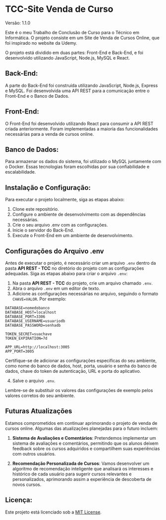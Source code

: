 # TCC-Site Venda de Curso

Versão: 1.1.0

Este é o meu Trabalho de Conclusão de Curso para o Técnico em Informática. O projeto consiste em um Site de Venda de Cursos Online, que foi inspirado no website da Udemy.

O projeto está dividido em duas partes: Front-End e Back-End, e foi desenvolvido utilizando JavaScript, Node.js, MySQL e React.

## Back-End:
A parte do Back-End foi construída utilizando JavaScript, Node.js, Express e MySQL. Foi desenvolvida uma API REST para a comunicação entre o Front-End e o Banco de Dados.

## Front-End:
O Front-End foi desenvolvido utilizando React para consumir a API REST criada anteriormente. Foram implementadas a maioria das funcionalidades necessárias para a venda de cursos online.

## Banco de Dados:
Para armazenar os dados do sistema, foi utilizado o MySQL juntamente com o Docker. Essas tecnologias foram escolhidas por sua confiabilidade e escalabilidade.

## Instalação e Configuração:
Para executar o projeto localmente, siga as etapas abaixo:

1. Clone este repositório.
2. Configure o ambiente de desenvolvimento com as dependências necessárias.
3. Crie o seu arquivo .env com as configurações.
4. Inicie o servidor do Back-End.
5. Execute o Front-End em um ambiente de desenvolvimento.

## Configurações do Arquivo .env
Antes de executar o projeto, é necessário criar um arquivo `.env` dentro da pasta **API REST - TCC** no diretório do projeto com as configurações adequadas. Siga as etapas abaixo para criar o arquivo `.env`:

1. Na pasta **API REST - TCC** do projeto, crie um arquivo chamado `.env`.
2. Abra o arquivo `.env` em um editor de texto.
3. Adicione as configurações necessárias no arquivo, seguindo o formato `CHAVE=VALOR`. Por exemplo:

  ```dotenv
  DATABASE=nomedobanco
  DATABASE_HOST=localhost
  DATABASE_PORT=3306
  DATABASE_USERNAME=usuariodb
  DATABASE_PASSWORD=senhadb

  TOKEN_SECRET=suachave
  TOKEN_EXPIRATION=7d

  APP_URL=http://localhost:3005
  APP_PORT=3005
  ```

Certifique-se de adicionar as configurações específicas do seu ambiente, como nome do banco de dados, host, porta, usuário e senha do banco de dados, chave do token de autenticação, URL e porta do aplicativo.

4. Salve o arquivo `.env`.

Lembre-se de substituir os valores das configurações de exemplo pelos valores corretos do seu ambiente.

## Futuras Atualizações
Estamos comprometidos em continuar aprimorando o projeto de venda de cursos online. Algumas das atualizações planejadas para o futuro incluem:

1. **Sistema de Avaliações e Comentários**: Pretendemos implementar um sistema de avaliações e comentários, permitindo que os alunos deixem feedback sobre os cursos adquiridos e compartilhem suas experiências com outros usuários.

2. **Recomendação Personalizada de Cursos**: Vamos desenvolver um algoritmo de recomendação inteligente que analisará os interesses e histórico de cada usuário para sugerir cursos relevantes e personalizados, aprimorando assim a experiência de descoberta de novos cursos.

## Licença:
Este projeto está licenciado sob a [MIT License](LICENSE).
